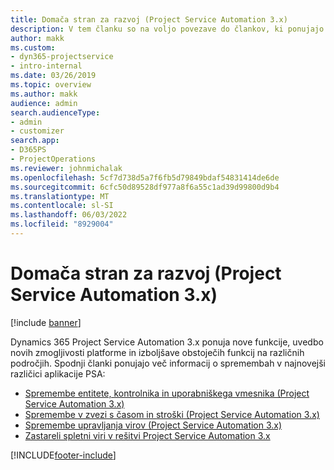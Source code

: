 ```yaml
---
title: Domača stran za razvoj (Project Service Automation 3.x)
description: V tem članku so na voljo povezave do člankov, ki ponujajo informacije o razvoju za Dynamics 365 Project Service Automation (PSA) 3. x.
author: makk
ms.custom:
- dyn365-projectservice
- intro-internal
ms.date: 03/26/2019
ms.topic: overview
ms.author: makk
audience: admin
search.audienceType:
- admin
- customizer
search.app:
- D365PS
- ProjectOperations
ms.reviewer: johnmichalak
ms.openlocfilehash: 5cf7d738d5a7f6fb5d79849bdaf54831414de6de
ms.sourcegitcommit: 6cfc50d89528df977a8f6a55c1ad39d99800d9b4
ms.translationtype: MT
ms.contentlocale: sl-SI
ms.lasthandoff: 06/03/2022
ms.locfileid: "8929004"
---
```

# <a name="development-home-page-project-service-automation-3x"></a>Domača stran za razvoj (Project Service Automation 3.x)

[!include [banner](../../includes/psa-now-project-operations.md)]

Dynamics 365 Project Service Automation 3.x ponuja nove funkcije, uvedbo novih zmogljivosti platforme in izboljšave obstoječih funkcij na različnih področjih. Spodnji članki ponujajo več informacij o spremembah v najnovejši različici aplikacije PSA:

- [Spremembe entitete, kontrolnika in uporabniškega vmesnika (Project Service Automation 3.x)](../developer-guides/entity-changes-v3.x.md)
- [Spremembe v zvezi s časom in stroški (Project Service Automation 3.x)](../developer-guides/time-expense-changes-v3.x.md)
- [Spremembe upravljanja virov (Project Service Automation 3.x)](../developer-guides/resource-management-changes-v3.x.md)
- [Zastareli spletni viri v rešitvi Project Service Automation 3.x](../developer-guides/web-resources-deprecated-v3.x.md)


[!INCLUDE[footer-include](../../includes/footer-banner.md)]
